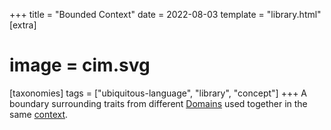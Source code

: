 +++
title = "Bounded Context"
date = 2022-08-03
template = "library.html"
[extra]
#  image = cim.svg
[taxonomies]
   tags = ["ubiquitous-language", "library", "concept"]
+++
A boundary surrounding traits from different [Domains](/library/domain) used together in the same [context](/library/context).

